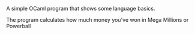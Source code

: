 A simple OCaml program that shows some language basics. 

The program calculates how much money you've won in Mega Millions or Powerball
